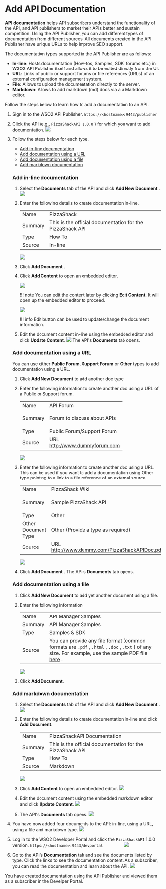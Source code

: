 # Add API Documentation

**API documentation** helps API subscribers understand the functionality of the API, and API publishers to market their APIs better and sustain competition. Using the API Publisher, you can add different types of documentation from different sources. All documents created in the API Publisher have unique URLs to help improve SEO support.

The documentation types supported in the API Publisher are as follows:

-   **In-line**: Hosts documentation (How-tos, Samples, SDK, forums etc.) in WSO2 API Publisher itself and allows it to be edited directly from the UI.
-   **URL**: Links of public or support forums or file references (URLs) of an external configuration management system.
-   **File**: Allows to upload the documentation directly to the server.
-   **Markdown**: Allows to add markdown (md) docs via a a Markdown editor.

Follow the steps below to learn how to add a documentation to an API.

1.  Sign in to the WSO2 API Publisher.
`https://<hostname>:9443/publisher`

2.  Click the API (e.g., `PizzaShackAPI 1.0.0` ) for which you want to add documentation.
    ![](../../../assets/img/Learn/select-api.png)

3. Follow the steps below for each type.

    -   [Add in-line documentation](#add-in-line-documentation)
    -   [Add documentation using a URL](#add-documentation-using-a-url)
    -   [Add documentation using a file](#add-documentation-using-a-file)
    -   [Add markdown documentation](#add-markdown-documentation)

    ### Add in-line documentation

    1.  Select the **Documents** tab of the API and click **Add New Document** .
        ![](../../../assets/img/Learn/add-docs-documents.png)
    2.  Enter the following details to create documentation in-line.

        |         |                                      |
        |---------|--------------------------------------|
        | Name    | PizzaShack                    |
        | Summary | This is the official documentation for the PizzaShack API |
        | Type    | How To                               |
        | Source  | In-line                              |

        ![](../../../assets/img/Learn/add-docs-create-inline.png)

    3.  Click **Add Document** .
    4.  Click **Add Content** to open an embedded editor.

        ![](../../../assets/img/Learn/add-docs-add-content.png)

        !!! note
            You can edit the content later by clicking **Edit Content**. It will open up the embedded editor to proceed.


        ![](../../../assets/img/Learn/add-docs-edit-content.png)

        !!! info
            Edit button can be used to update/change the document information.

    5.  Edit the document content in-line using the embedded editor and click **Update Content**.
        ![](../../../assets/img/Learn/add-docs-update-content.png)
        The API's **Documents** tab opens.

    ### Add documentation using a URL

    You can use either **Public Forum**, **Support Forum** or **Other** types to add documentation using a URL.

    1.  Click **Add New Document** to add another doc type.

    2.  Enter the following information to create another doc using a URL of a Public or Support forum.

        <table>
        <tbody>
        <tr class="odd">
        <td>Name</td>
        <td>API Forum</td>
        </tr>
        <tr class="even">
        <td>Summary</td>
        <td><div class="company-logo-container">
        <p>Forum to discuss about APIs</p>
        </div></td>
        </tr>
        <tr class="odd">
        <td>Type</td>
        <td>Public Forum/Support Forum</td>
        </tr>
        <tr class="even">
        <td>Source</td>
        <td>URL<br />
        <a href="http://www.dummyforum.com" class="uri">http://www.dummyforum.com</a></td>
        </tr>
        </tbody>
        </table>

        ![](../../../assets/img/Learn/add-docs-forum-type.png)

    3.  Enter the following information to create another doc using a URL. This can be used if you want to add a documentation using Other type pointing to a link to a file reference of an external source.

        <table>
        <tbody>
        <tr class="odd">
        <td>Name</td>
        <td>PizzaShack Wiki</td>
        </tr>
        <tr class="even">
        <td>Summary</td>
        <td><div class="company-logo-container">
        <p>Sample PizzaShack API</p>
        </div></td>
        </tr>
        <tr class="odd">
        <td>Type</td>
        <td>Other</td>
        </tr>
        <tr class="even">
        <td>Other Document Type</td>
        <td>Other (Provide a type as required)</td>
        </tr>
        <tr class="even">
        <td>Source</td>
        <td>URL<br />
        <a href="http://www.dummy.com/PizzaShackAPIDoc.pdf" class="uri">http://www.dummy.com/PizzaShackAPIDoc.pdf</a></td>
        </tr>
        </tbody>
        </table>

        ![](../../../assets/img/Learn/add-docs-url-type.png)

    4.  Click **Add Document** .
        The API's **Documents** tab opens.

    ### Add documentation using a file

    1.  Click **Add New Document** to add yet another document using a file.

    2.  Enter the following information.

        |         |                                                                                                                                                                                                                                                                                                                              |
        |---------|------------------------------------------------------------------------------------------------------------------------------------------------------------------------------------------------------------------------------------------------------------------------------------------------------------------------------|
        | Name    | API Manager Samples                                                                                                                                                                                                                                                                                                          |
        | Summary | API Manager Samples                                                                                                                                                                                                                                                                                                          |
        | Type    | Samples & SDK                                                                                                                                                                                                                                                                                                                |
        | Source  | You can provide any file format (common formats are `.pdf` , `.html` , `.doc` , `.txt` ) of any size. For example, use the sample PDF file [here](../../../assets/attachments/Learn/api-docs-sample.pdf) . |

        ![](../../../assets/img/Learn/add-docs-pdf-file.png)

    3.  Click **Add Document**.
        
    ### Add markdown documentation

    1.  Select the **Documents** tab of the API and click **Add New Document** .
        ![](../../../assets/img/Learn/add-docs-documents.png)

    2.  Enter the following details to create documentation in-line and click **Add Document**.

        |         |                                      |
        |---------|--------------------------------------|
        | Name    | PizzaShackAPI Documentation                    |
        | Summary | This is the official documentation for the PizzaShack API |
        | Type    | How To                               |
        | Source  | Markdown                              |

        ![](../../../assets/img/Learn/add-docs-markdown.png)

    3.  Click **Add Content** to open an embedded editor.
        ![](../../../assets/img/Learn/add-docs-markdown-add-content.png)

    4.  Edit the document content using the embedded markdown editor and click **Update Content**.
        ![](../../../assets/img/Learn/add-docs-markdown-editor.png)
        
    5.  The API's **Documents** tab opens.
        ![](../../../assets/img/Learn/add-docs-markdown-view.png)

4. You have now added four documents to the API: in-line, using a URL, using a file and markdown type.
        ![](../../../assets/img/Learn/add-docs-all.png)

5.  Log in to the WSO2 Developer Portal and click the `PizzaShackAPI` 1.0.0 version.
`https://<hostname>:9443/devportal         `
    ![](../../../assets/img/Learn/view-docs-devportal.png)

6.  Go to the API's **Documentation** tab and see the documents listed by type.
    Click the links to see the documentation content. As a subscriber, you can read the documentation and learn about the API.
    ![](../../../assets/img/Learn/view-docs-api.png)

You have created documentation using the API Publisher and viewed them as a subscriber in the Develper Portal.
